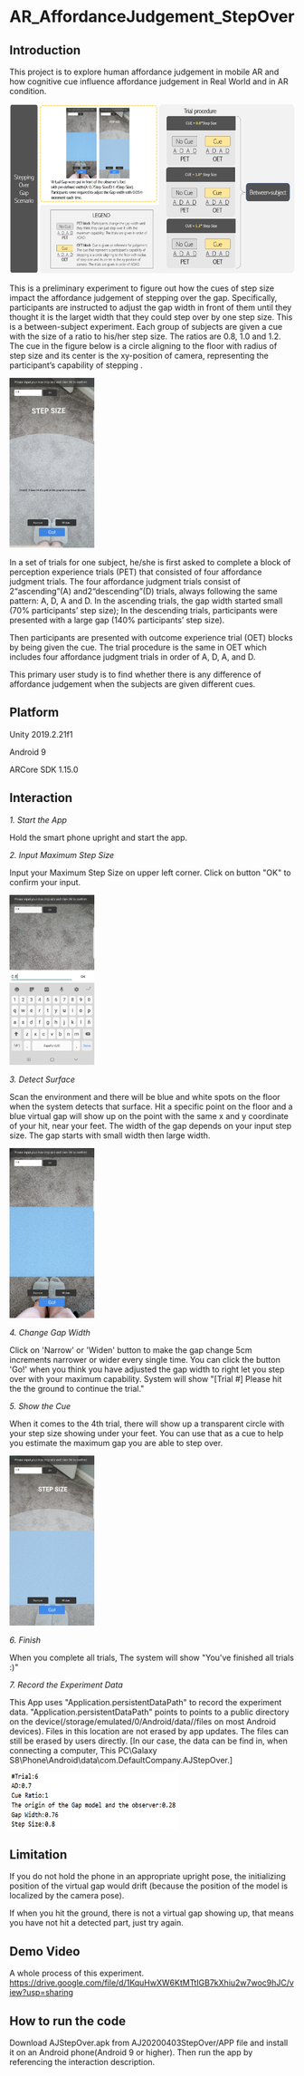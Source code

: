 # AR_AffordanceJudgement_StepOver

## Introduction
This project is to explore human affordance judgement in mobile AR and how cognitive cue influence affordance judgement in Real World and in AR condition.  

<img src="https://github.com/zy0531/AR_AffordanceJudgement_StepOver/blob/master/ScreenShot/trial%20procedure.png" width="550" height="300"/>

This is a preliminary experiment to figure out how the cues of step size impact the affordance judgement of stepping over the gap. Specifically, participants are instructed to adjust the gap width in front of them until they thought it is the larget width that they could step over by one step size. This is a between-subject experiment. Each group of subjects are given a cue with the size of a ratio to his/her step size. The ratios are 0.8, 1.0 and 1.2. The cue in the figure below is a circle aligning to the floor with radius of step size and its center is the xy-position of camera, representing the participant’s capability of stepping . 

<img src="https://github.com/zy0531/AR_AffordanceJudgement_StepOver/blob/master/ScreenShot/Screenshot3.jpg" width="150" height="300"/>

In a set of trials for one subject, he/she is first asked to complete a block of perception experience trials (PET) that consisted of four affordance judgment trials. The four affordance judgment trials consist of 2“ascending”(A) and2“descending”(D) trials, always following the same pattern: A, D, A and D. In the ascending trials, the gap width started small (70% participants’ step size); In the descending trials, participants were presented with a large gap (140% participants’ step size). 

Then participants are presented with outcome experience trial (OET) blocks by being given the cue. The trial procedure is the same in OET which includes four affordance judgment trials in order of A, D, A, and D.

This primary user study is to find whether there is any difference of affordance judgement when the subjects are given different cues.

## Platform
Unity 2019.2.21f1

Android 9

ARCore SDK 1.15.0

## Interaction
*1. Start the App*

Hold the smart phone upright and start the app. 

*2. Input Maximum Step Size*

Input your Maximum Step Size on upper left corner. Click on button "OK" to confirm your input.

<img src="https://github.com/zy0531/AR_AffordanceJudgement_StepOver/blob/master/ScreenShot/Screenshot1.jpg" width="150" height="300"/>

*3. Detect Surface*

Scan the environment and there will be blue and white spots on the floor when the system detects that surface. Hit a specific point on the floor and a blue virtual gap will show up on the point with the same x and y coordinate of your hit, near your feet. The width of the gap depends on your input step size. The gap starts with small width then large width.

<img src="https://github.com/zy0531/AR_AffordanceJudgement_StepOver/blob/master/ScreenShot/Screenshot2.jpg" width="150" height="300"/>

*4. Change Gap Width*

Click on 'Narrow' or 'Widen' button to make the gap change 5cm increments narrower or wider every single time. You can click the button 'Go!' when you think you have adjusted the gap width to right let you step over with your maximum capability. System will show "[Trial #] Please hit the the ground to continue the trial."

*5. Show the Cue*

When it comes to the 4th trial, there will show up a transparent circle with your step size showing under your feet. You can use that as a cue to help you estimate the maximum gap you are able to step over.

<img src="https://github.com/zy0531/AR_AffordanceJudgement_StepOver/blob/master/ScreenShot/Screenshot4.jpg" width="150" height="300"/>

*6. Finish*

When you complete all trials, The system will show "You've finished all trials :)" 

*7. Record the Experiment Data*

This App uses "Application.persistentDataPath" to record the experiment data.  "Application.persistentDataPath" points to points to a public directory on the device(/storage/emulated/0/Android/data/<packagename>/files on most Android devices). Files in this location are not erased by app updates. The files can still be erased by users directly. [In our case, the data can be find in, when connecting a computer, This PC\Galaxy S8\Phone\Android\data\com.DefaultCompany.AJStepOver.]
  
<img src="https://github.com/zy0531/AR_AffordanceJudgement_StepOver/blob/master/ScreenShot/data.PNG" width="300" height="100"/>

## Limitation
If you do not hold the phone in an appropriate upright pose, the initializing position of the virtual gap would drift (because the position of the model is localized by the camera pose). 

If when you hit the ground, there is not a virtual gap showing up, that means you have not hit a detected part, just try again.

## Demo Video
A whole process of this experiment.
https://drive.google.com/file/d/1KquHwXW6KtMTtIGB7kXhiu2w7woc9hJC/view?usp=sharing

## How to run the code
Download AJStepOver.apk from AJ20200403StepOver/APP file and install it on an Android phone(Android 9 or higher). Then run the app by referencing the interaction description.
